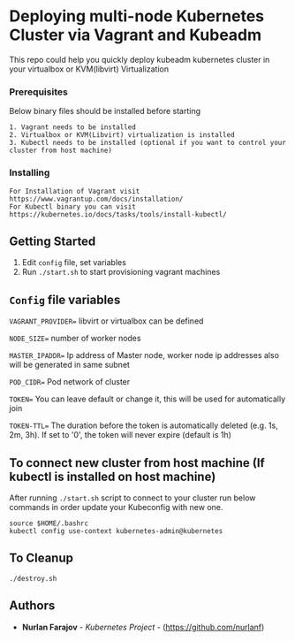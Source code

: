 
# Deploying multi-node Kubernetes Cluster via Vagrant and Kubeadm

This repo could help you quickly deploy kubeadm kubernetes cluster in your virtualbox or KVM(libvirt) Virtualization

### Prerequisites
Below binary files should be installed before starting
```
1. Vagrant needs to be installed
2. Virtualbox or KVM(Libvirt) virtualization is installed
3. Kubectl needs to be installed (optional if you want to control your cluster from host machine)
```
### Installing
```
For Installation of Vagrant visit https://www.vagrantup.com/docs/installation/
For Kubectl binary you can visit https://kubernetes.io/docs/tasks/tools/install-kubectl/
```

## Getting Started
1. Edit `config` file, set variables
2. Run `./start.sh` to start provisioning vagrant machines

## `Config` file variables
`VAGRANT_PROVIDER=` libvirt or virtualbox can be defined

`NODE_SIZE=` number of worker nodes

`MASTER_IPADDR=` Ip address of Master node, worker node ip addresses also will be generated in same subnet

`POD_CIDR=` Pod network of cluster

`TOKEN=` You can leave default or change it, this will be used for automatically join

`TOKEN-TTL=` The duration before the token is automatically deleted (e.g. 1s, 2m, 3h). If set to '0', the token will never expire (default is 1h)

## To connect new cluster from host machine (If kubectl is installed on host machine)
After running `./start.sh` script to connect to your cluster run below commands in order update your Kubeconfig with new one.
```
source $HOME/.bashrc
kubectl config use-context kubernetes-admin@kubernetes
```

## To Cleanup
`./destroy.sh`


## Authors

* **Nurlan Farajov** - *Kubernetes Project* - (https://github.com/nurlanf)
